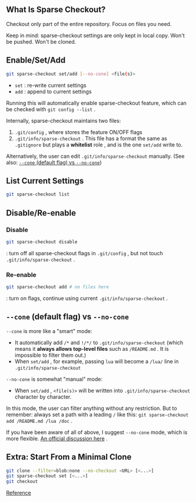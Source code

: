 ## What Is Sparse Checkout?

Checkout only part of the entire repository. Focus on files you need.

Keep in mind: sparse-checkout settings are only kept in local copy. Won't be pushed. Won't be cloned.

## Enable/Set/Add

```bash
git sparse-checkout set/add [--no-cone] <file(s)>
```

* `set` : re-write current settings
* `add` : append to current settings

Running this will automatically enable sparse-checkout feature, which can be checked with `git config --list` .

Internally, sparse-checkout maintains two files:

1. `.git/config` , where stores the feature ON/OFF flags
2. `.git/info/sparse-checkout` . This file has a format the same as `.gitignore` but plays a **whitelist** role , and is the one `set/add` write to.

Alternatively, the user can edit `.git/info/sparse-checkout` manually. (See also: <ins>`--cone` (default flag) vs `--no-cone`</ins>)

## List Current Settings

```bash
git sparse-checkout list
```

## Disable/Re-enable

### Disable

```bash
git sparse-checkout disable
```

: turn off all sparse-checkout flags in `.git/config` , but not touch `.git/info/sparse-checkout` .

### Re-enable

```bash
git sparse-checkout add # no files here
```

: turn on flags, continue using current `.git/info/sparse-checkout` .

## `--cone` (default flag) vs `--no-cone`

`--cone` is more like a "smart" mode:

* It automatically add `/*` and `!/*/` to `.git/info/sparse-checkout` (which means it **always allows top-level files** such as `/README.md` . It is impossible to filter them out.)
* When `set/add` , for example, passing `lua` will become a `/lua/` line in `.git/info/sparse-checkout`

`--no-cone` is somewhat "manual" mode:

* When `set/add` , `<file(s)>` will be written into `.git/info/sparse-checkout` character by character.

In this mode, the user can filter anything without any restriction. But to remember: always set a path with a leading `/` like this: `git sparse-checkout add /README.md /lua /doc` .

If you have been aware of all of above, I suggest `--no-cone` mode, which is more flexible. [An official discussion here](https://git-scm.com/docs/git-sparse-checkout#_internalsnon_cone_problems) .

## Extra: Start From a Minimal Clone

```bash
git clone --filter=blob:none --no-checkout <URL> [<...>]
git sparse-checkout set [<...>]
git checkout
```

[Reference](https://github.blog/2020-01-17-bring-your-monorepo-down-to-size-with-sparse-checkout/#sparse-checkout-and-partial-clones)